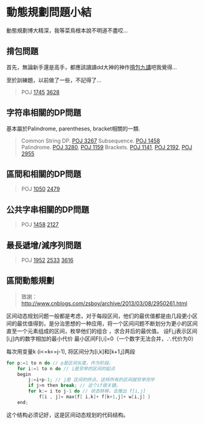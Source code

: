 動態規劃問題小結
====

動態規劃博大精深，我等菜鳥根本說不明道不盡哎...

揹包問題
---

首先，無論新手還是高手，都應該讀讀dd大神的神作[揹包九講](http://love-oriented.com/pack/pack2alpha1.pdf)吧我覺得...

至於訓練題，以前做了一些，不記得了...

> POJ [1745](http://poj.org/problem?id=1745) [3628](http://poj.org/problem?id=3628)

字符串相關的DP問題
----
基本屬於Palindrome, parentheses, bracket相關的一類.

> Common String DP. [POJ 3267](http://poj.org/problem?id=3267)
> Subsequence. [POJ 1458](http://poj.org/problem?id=1458)  
> Palindrome. [POJ 3280](http://poj.org/problem?id=3280), [POJ 1159](http://poj.org/problem?id=1159)
> Brackets. [POJ 1141](http://poj.org/problem?id=1141), [POJ 2192](http://poj.org/problem?id=2192), [POJ 2955](http://poj.org/problem?id=2955)

區間和相關的DP問題
----

> POJ [1050](http://poj.org/problem?id=1050) [2479](http://poj.org/problem?id=2479)

公共字串相關的DP問題
----

> POJ [1458](http://poj.org/problem?id=1458) [2127](http://poj.org/problem?id=2127)

最長遞增/減序列問題
----

> POJ [1952](http://poj.org/problem?id=1952) [2533](http://poj.org/problem?id=2533) [3616](http://poj.org/problem?id=3616)

區間動態規劃
----
> 致謝： http://www.cnblogs.com/zsboy/archive/2013/03/08/2950261.html

区间动态规划问题一般都是考虑，对于每段区间，他们的最优值都是由几段更小区间的最优值得到，是分治思想的一种应用，将一个区间问题不断划分为更小的区间直至一个元素组成的区间，枚举他们的组合 ，求合并后的最优值。
设F[i,j](1<=i<=j<=n)表示区间[i,j]内的数字相加的最小代价
最小区间F[i,i]=0（一个数字无法合并，∴代价为0）

每次用变量k (i<=k<=j-1), 将区间分为[i,k]和[k+1,j]两段

```C++
for p:=1 to n do // p是区间长度，作为阶段。 
    for i:=1 to n do // i是穷举的区间的起点
    begin
        j:=i+p-1; // j是 区间的终点，这样所有的区间就穷举完毕
        if j>n then break; // 这个if很关键。
        for k:= i to j-1 do // 状态转移，去推出 f[i,j]
            f[i , j]= max{f[ i,k]+ f[k+1,j]+ w[i,j] } 
    end; 
```

这个结构必须记好，这是区间动态规划的代码结构。
